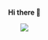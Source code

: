 <p align="center">
  <strong >Hi there 👋 </strong>
</p> 
 
<!--
**tahmid198/tahmid198** is a ✨ _special_ ✨ repository because its `README.md` (this file) appears on your GitHub profile.

Here are some ideas to get you started:

- 🔭 I’m currently working on ...
- 🌱 I’m currently learning ...
- 👯 I’m looking to collaborate on ...
- 🤔 I’m looking for help with ...
- 💬 Ask me about ...
- 📫 How to reach me: ...
- 😄 Pronouns: ...
- ⚡ Fun fact: ...
-->
<!---
GITHUB Streaks
--->
 
 
  <p align="center">
<!--   <img src="https://media.giphy.com/media/1wPC7g6WN1HtqAiBq1/giphy.gif" width="60px"  >  -->

  <img align="center" src="https://github-readme-streak-stats.herokuapp.com/?user=tahmid198&theme=dracula&show)"  />
<!--   <img src="https://media.giphy.com/media/1wPC7g6WN1HtqAiBq1/giphy.gif" width="60px"  >  -->
 </p> 
